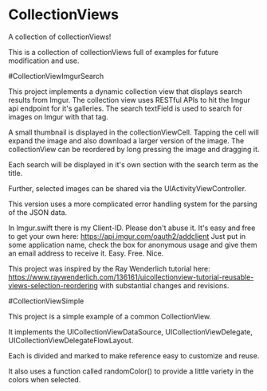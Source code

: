 # CollectionViews
A collection of collectionViews!

This is a collection of collectionViews full of examples for future modification and use.

#CollectionViewImgurSearch

This project implements a dynamic collection view that displays search results from Imgur.
The collection view uses RESTful APIs to hit the Imgur api endpoint for it's galleries.
The search textField is used to search for images on Imgur with that tag.

A small thumbnail is displayed in the collectionViewCell.
Tapping the cell will expand the image and also download a larger version of the image.
The collectionView can be reordered by long pressing the image and dragging it.

Each search will be displayed in it's own section with the search term as the title.

Further, selected images can be shared via the UIActivityViewController.

This version uses a more complicated error handling system for the parsing of the JSON data.

In Imgur.swift there is my Client-ID.  Please don't abuse it.
It's easy and free to get your own here: https://api.imgur.com/oauth2/addclient
Just put in some application name, check the box for anonymous usage and give them an email address to receive it.
Easy. Free. Nice.

This project was inspired by the Ray Wenderlich tutorial here: https://www.raywenderlich.com/136161/uicollectionview-tutorial-reusable-views-selection-reordering
with substantial changes and revisions.

#CollectionViewSimple

This project is a simple example of a common CollectionView.

It implements the UICollectionViewDataSource, UICollectionViewDelegate, UICollectionViewDelegateFlowLayout.

Each is divided and marked to make reference easy to customize and reuse.

It also uses a function called randomColor() to provide a little variety in the colors when selected.
